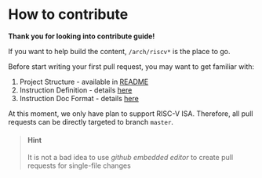 # How to contribute

<!-- > Available languages:
[English](./contribute.md) |
[中文](./contribute.zh.md) -->

**Thank you for looking into contribute guide!**

If you want to help build the content,
`/arch/riscv*` is the place to go.

Before start writing your first pull request,
you may want to get familiar with:

1. Project Structure - available in [README](../README.md)
1. Instruction Definition - details [here](./define.md)
1. Instruction Doc Format - details [here](./doc-instruction.md)

At this moment, we only have plan to support RISC-V ISA.
Therefore, all pull requests can be directly targeted to branch `master`.

> #### Hint
> 
> It is not a bad idea to use _github embedded editor_ to create pull requests for single-file changes